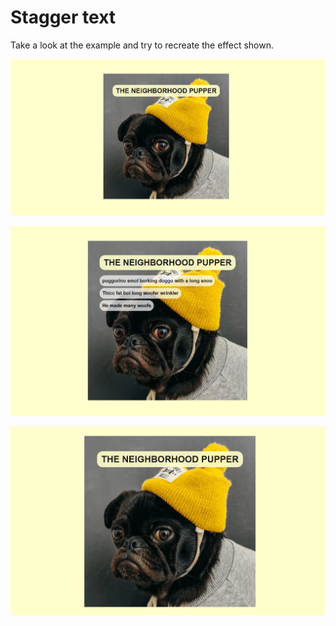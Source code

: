 # Stagger text

Take a look at the example and try to recreate the effect shown.

![example](mockup/stagger-text-example.png)

![example hover](mockup/stagger-text-hover-example.png)

![example](mockup/stagger-text-example.gif)
